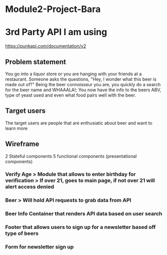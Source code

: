 # Module2-Project-Bara

# 3rd Party API I am using
https://punkapi.com/documentation/v2


## Problem statement
You go into a liquor store or you are hanging with your friends at a restaurant. Someone asks the questions, "Hey, I wonder what this beer is made out of?" Being the beer connoisseur you are, you quickly do a search for the beer name and WHAAALA!; You now have the info to the beers ABV, type of yeast used and even what food pairs well with the beer.

## Target users
The target users are people that are enthusiatic about beer and want to learn more

## Wireframe


2 Stateful components 5 functional components (presentational components)

### Verify Age > Module that allows to enter birthday for verification > If over 21, goes to main page, if not over 21 will alert access denied
 
### Beer > Will hold API requests to grab data from API

### Beer Info Container that renders API data based on user search

### Footer that allows users to sign up for a newsletter based off type of beers

### Form for newsletter sign up

